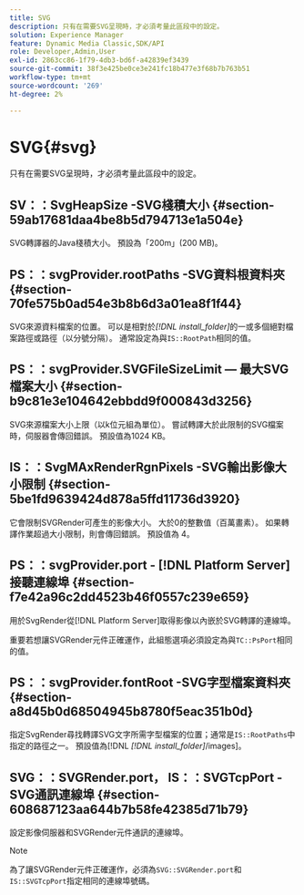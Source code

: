 ```yaml
---
title: SVG
description: 只有在需要SVG呈現時，才必須考量此區段中的設定。
solution: Experience Manager
feature: Dynamic Media Classic,SDK/API
role: Developer,Admin,User
exl-id: 2863cc86-1f79-4db3-bd6f-a42839ef3439
source-git-commit: 38f3e425be0ce3e241fc18b477e3f68b7b763b51
workflow-type: tm+mt
source-wordcount: '269'
ht-degree: 2%

---
```


# SVG{#svg}

只有在需要SVG呈現時，才必須考量此區段中的設定。

## SV：：SvgHeapSize -SVG棧積大小 {#section-59ab17681daa4be8b5d794713e1a504e}

SVG轉譯器的Java棧積大小。 預設為「200m」(200 MB)。

## PS：：svgProvider.rootPaths -SVG資料根資料夾 {#section-70fe575b0ad54e3b8b6d3a01ea8f1f44}

SVG來源資料檔案的位置。 可以是相對於&#x200B;*[!DNL install_folder]*&#x200B;的一或多個絕對檔案路徑或路徑（以分號分隔）。 通常設定為與`IS::RootPath`相同的值。

## PS：：svgProvider.SVGFileSizeLimit — 最大SVG檔案大小 {#section-b9c81e3e104642ebbdd9f000843d3256}

SVG來源檔案大小上限（以k位元組為單位）。 嘗試轉譯大於此限制的SVG檔案時，伺服器會傳回錯誤。 預設值為1024 KB。

## IS：：SvgMAxRenderRgnPixels -SVG輸出影像大小限制 {#section-5be1fd9639424d878a5ffd11736d3920}

它會限制SVGRender可產生的影像大小。 大於0的整數值（百萬畫素）。 如果轉譯作業超過大小限制，則會傳回錯誤。 預設值為 4。

## PS：：svgProvider.port - [!DNL Platform Server]接聽連線埠 {#section-f7e42a96c2dd4523b46f0557c239e659}

用於SvgRender從[!DNL Platform Server]取得影像以內嵌於SVG轉譯的連線埠。

重要若想讓SVGRender元件正確運作，此組態選項必須設定為與`TC::PsPort`相同的值。

## PS：：svgProvider.fontRoot -SVG字型檔案資料夾 {#section-a8d45b0d68504945b8780f5eac351b0d}

指定SvgRender尋找轉譯SVG文字所需字型檔案的位置；通常是`IS::RootPaths`中指定的路徑之一。 預設值為[!DNL *[!DNL install_folder]*/images]。

## SVG：：SVGRender.port， IS：：SVGTcpPort -SVG通訊連線埠 {#section-608687123aa644b7b58fe42385d71b79}

設定影像伺服器和SVGRender元件通訊的連線埠。

>[!NOTE]
>
>為了讓SVGRender元件正確運作，必須為`SVG::SVGRender.port`和`IS::SVGTcpPort`指定相同的連線埠號碼。
